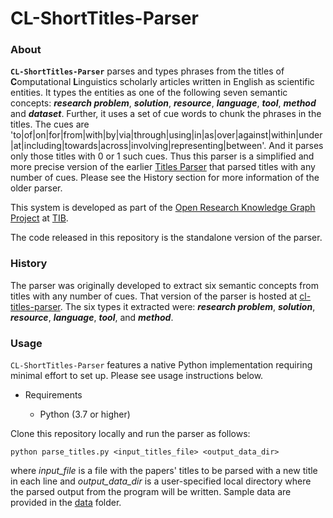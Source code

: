 
# CL-ShortTitles-Parser

### About

**``CL-ShortTitles-Parser``** parses and types phrases from the titles of **C**omputational **L**inguistics scholarly articles written in English as scientific entities. 
It types the entities as one of the following seven semantic concepts: **_research problem_**, **_solution_**, **_resource_**, **_language_**, **_tool_**, **_method_** and **_dataset_**.
Further, it uses a set of cue words to chunk the phrases in the titles. The cues are 'to|of|on|for|from|with|by|via|through|using|in|as|over|against|within|under|at|including|towards|across|involving|representing|between'. And it parses only those titles with 0 or 1 such cues. Thus this parser is a simplified and more precise version of the earlier [Titles Parser](https://github.com/jd-coderepos/cl-titles-parser) that parsed titles with any number of cues. Please see the History section for more information of the older parser. 

This system is developed as part of the [Open Research Knowledge Graph Project](https://www.orkg.org/) at [TIB](https://www.tib.eu/en/).

The code released in this repository is the standalone version of the parser.

### History

The parser was originally developed to extract six semantic concepts from titles with any number of cues. That version of the parser is hosted at [cl-titles-parser](https://github.com/jd-coderepos/cl-titles-parser).
The six types it extracted were: **_research problem_**, **_solution_**, **_resource_**, **_language_**, **_tool_**, and **_method_**.


### Usage

``CL-ShortTitles-Parser`` features a native Python implementation requiring minimal effort to set up. Please see usage instructions below.

* Requirements

	* Python (3.7 or higher)

Clone this repository locally and run the parser as follows:

`python parse_titles.py <input_titles_file> <output_data_dir>`

where *input_file* is a file with the papers' titles to be parsed with a new title in each line and *output_data_dir* is a user-specified local directory where the parsed output from the program will be written. Sample data are provided in the [data](https://github.com/jd-coderepos/cl-shorttitles-parser/tree/master/data) folder.

